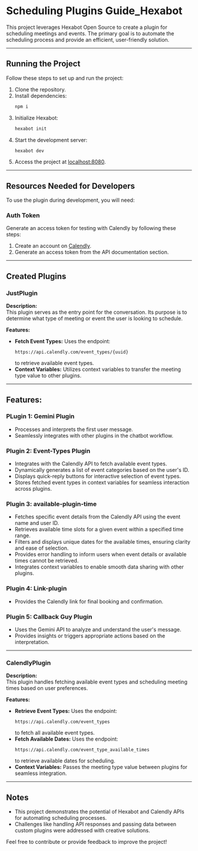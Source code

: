 
# Scheduling Plugins Guide_Hexabot

This project leverages Hexabot Open Source to create a plugin for scheduling meetings and events. The primary goal is to automate the scheduling process and provide an efficient, user-friendly solution.  

-----

## Running the Project  

Follow these steps to set up and run the project:  

1. Clone the repository.  
2. Install dependencies:  
   ```bash
   npm i
   ```  
3. Initialize Hexabot:  
   ```bash
   hexabot init
   ```  
4. Start the development server:  
   ```bash
   hexabot dev
   ```  
5. Access the project at [localhost:8080](http://localhost:8080).  

---

## Resources Needed for Developers  

To use the plugin during development, you will need:  

### Auth Token  
Generate an access token for testing with Calendly by following these steps:  
1. Create an account on [Calendly](https://developer.calendly.com/api-docs/).  
2. Generate an access token from the API documentation section.  

---

## Created Plugins  

### **JustPlugin**  
**Description:**  
This plugin serves as the entry point for the conversation. Its purpose is to determine what type of meeting or event the user is looking to schedule.  

**Features:**  
- **Fetch Event Types:** Uses the endpoint:  
  ```plaintext
  https://api.calendly.com/event_types/{uuid}
  ```  
  to retrieve available event types.  
- **Context Variables:** Utilizes context variables to transfer the meeting type value to other plugins.  
---

## **Features**:

### PLugin 1: Gemini Plugin
* Processes and interprets the first user message.
* Seamlessly integrates with other plugins in the chatbot workflow.

### Plugin 2: Event-Types Plugin
* Integrates with the Calendly API to fetch available event types.
* Dynamically generates a list of event categories based on the user's ID.
* Displays quick-reply buttons for interactive selection of event types.
* Stores fetched event types in context variables for seamless interaction across plugins.

### Plugin 3: available-plugin-time
* Fetches specific event details from the Calendly API using the event name and user ID.
* Retrieves available time slots for a given event within a specified time range.
* Filters and displays unique dates for the available times, ensuring clarity and ease of selection.
* Provides error handling to inform users when event details or available times cannot be retrieved.
* Integrates context variables to enable smooth data sharing with other plugins.

### Plugin 4: Link-plugin
* Provides the Calendly link for final booking and confirmation.

### Plugin 5: Callback Guy Plugin
* Uses the Gemini API to analyze and understand the user's message.
* Provides insights or triggers appropriate actions based on the interpretation.
  
---

### **CalendlyPlugin**  
**Description:**  
This plugin handles fetching available event types and scheduling meeting times based on user preferences.  

**Features:**  
- **Retrieve Event Types:** Uses the endpoint:  
  ```plaintext
  https://api.calendly.com/event_types
  ```  
  to fetch all available event types.  
- **Fetch Available Dates:** Uses the endpoint:  
  ```plaintext
  https://api.calendly.com/event_type_available_times
  ```  
  to retrieve available dates for scheduling.  
- **Context Variables:** Passes the meeting type value between plugins for seamless integration.  

---

## Notes  
- This project demonstrates the potential of Hexabot and Calendly APIs for automating scheduling processes.  
- Challenges like handling API responses and passing data between custom plugins were addressed with creative solutions.  

Feel free to contribute or provide feedback to improve the project!  


